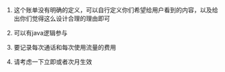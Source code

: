 1. 这个账单没有明确的定义，可以自行定义你们希望给用户看到的内容，以及给出你们觉得这么设计合理的理由即可

2. 可以有java逻辑参与

3. 要记录每次通话和每次使用流量的费用

4. 请考虑一下立即或者次月生效